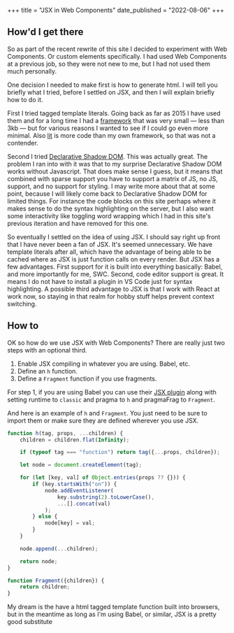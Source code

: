 +++
title = "JSX in Web Components"
date_published = "2022-08-06"
+++

## How'd I get there

So as part of the recent rewrite of this site I decided to experiment with Web Components. Or custom elements specifically. I had used Web Components at a previous job, so they were not new to me, but I had not used them much personally.

One decision I needed to make first is how to generate html. I will tell you briefly what I tried, before I settled on JSX, and then I will explain briefly how to do it.

First I tried tagged template literals. Going back as far as 2015 I have used them and for a long time I had a [framework](https://github.com/hyper-views/framework) that was very small — less than 3kb — but for various reasons I wanted to see if I could go even more minimal. Also [lit](https://lit.dev/) is more code than my own framework, so that was not a contender.

Second I tried [Declarative Shadow DOM](https://web.dev/declarative-shadow-dom/). This was actually great. The problem I ran into with it was that to my surprise Declarative Shadow DOM works without Javascript. That does make sense I guess, but it means that combined with sparse support you have to support a matrix of JS, no JS, support, and no support for styling. I may write more about that at some point, because I will likely come back to Declarative Shadow DOM for limited things. For instance the code blocks on this site perhaps where it makes sense to do the syntax highlighting on the server, but I also want some interactivity like toggling word wrapping which I had in this site's previous iteration and have removed for this one.

So eventually I settled on the idea of using JSX. I should say right up front that I have never been a fan of JSX. It's seemed unnecessary. We have template literals after all, which have the advantage of being able to be cached where as JSX is just function calls on every render. But JSX has a few advantages. First support for it is built into everything basically: Babel, and more importantly for me, SWC. Second, code editor support is great. It means I do not have to install a plugin in VS Code just for syntax highlighting. A possible third advantage to JSX is that I work with React at work now, so staying in that realm for hobby stuff helps prevent context switching.

## How to

OK so how do we use JSX with Web Components? There are really just two steps with an optional third.

1. Enable JSX compiling in whatever you are using. Babel, etc.
2. Define an `h` function.
3. Define a `Fragment` function if you use fragments.

For step 1, if you are using Babel you can use their [JSX plugin](https://babeljs.io/docs/en/babel-plugin-transform-react-jsx) along with setting runtime to `classic` and pragma to `h` and pragmaFrag to `Fragment`.

And here is an example of `h` and `Fragment`. You just need to be sure to import them or make sure they are defined wherever you use JSX.

```js
function h(tag, props, ...children) {
	children = children.flat(Infinity);

	if (typeof tag === "function") return tag({...props, children});

	let node = document.createElement(tag);

	for (let [key, val] of Object.entries(props ?? {})) {
		if (key.startsWith("on")) {
			node.addEventListener(
				key.substring(2).toLowerCase(),
				...[].concat(val)
			);
		} else {
			node[key] = val;
		}
	}

	node.append(...children);

	return node;
}

function Fragment({children}) {
	return children;
}
```

My dream is the have a html tagged template function built into browsers, but in the meantime as long as I'm using Babel, or similar, JSX is a pretty good substitute
